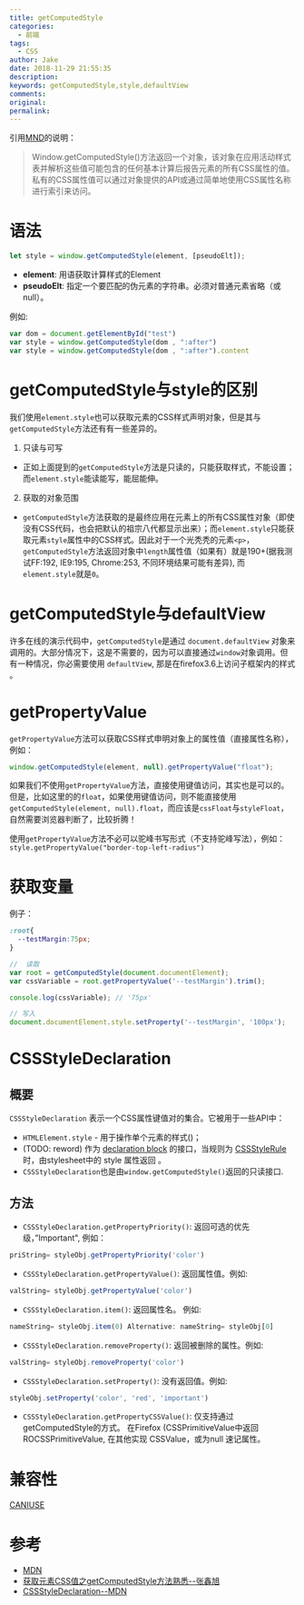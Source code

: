 ```yaml
---
title: getComputedStyle
categories:
  - 前端
tags:
  - CSS
author: Jake
date: 2018-11-29 21:55:35
description:
keywords: getComputedStyle,style,defaultView
comments:
original:
permalink:
---
```


引用[MND](https://developer.mozilla.org/zh-CN/docs/Web/API/Window/getComputedStyle)的说明：

> Window.getComputedStyle()方法返回一个对象，该对象在应用活动样式表并解析这些值可能包含的任何基本计算后报告元素的所有CSS属性的值。 私有的CSS属性值可以通过对象提供的API或通过简单地使用CSS属性名称进行索引来访问。

<!--more-->

# 语法

```js
let style = window.getComputedStyle(element, [pseudoElt]);
```

* **element**: 用语获取计算样式的Element
* **pseudoElt**: 指定一个要匹配的伪元素的字符串。必须对普通元素省略（或null）。

例如:

```js
var dom = document.getElementById("test")
var style = window.getComputedStyle(dom , ":after")
var style = window.getComputedStyle(dom , ":after").content
```

# getComputedStyle与style的区别

我们使用`element.style`也可以获取元素的CSS样式声明对象，但是其与`getComputedStyle`方法还有有一些差异的。

1. 只读与可写
  * 正如上面提到的`getComputedStyle`方法是只读的，只能获取样式，不能设置；而`element.style`能读能写，能屈能伸。
2. 获取的对象范围
  * `getComputedStyle`方法获取的是最终应用在元素上的所有CSS属性对象（即使没有CSS代码，也会把默认的祖宗八代都显示出来）；而`element.style`只能获取元素`style`属性中的CSS样式。因此对于一个光秃秃的元素`<p>`，`getComputedStyle`方法返回对象中`length`属性值（如果有）就是190+(据我测试FF:192, IE9:195, Chrome:253, 不同环境结果可能有差异), 而`element.style`就是`0`。

# getComputedStyle与defaultView

许多在线的演示代码中，`getComputedStyle`是通过 `document.defaultView` 对象来调用的。大部分情况下，这是不需要的，因为可以直接通过`window`对象调用。但有一种情况，你必需要使用 `defaultView`,  那是在firefox3.6上访问子框架内的样式 。

# getPropertyValue

`getPropertyValue`方法可以获取CSS样式申明对象上的属性值（直接属性名称），例如：

```js
window.getComputedStyle(element, null).getPropertyValue("float");
```

如果我们不使用`getPropertyValue`方法，直接使用键值访问，其实也是可以的。但是，比如这里的的`float`，如果使用键值访问，则不能直接使用`getComputedStyle(element, null).float`，而应该是`cssFloat`与`styleFloat`，自然需要浏览器判断了，比较折腾！

使用`getPropertyValue`方法不必可以驼峰书写形式（不支持驼峰写法），例如：`style.getPropertyValue("border-top-left-radius")`

# 获取变量

例子：

```css
:root{
  --testMargin:75px;
}
```

```js
//  读取
var root = getComputedStyle(document.documentElement);
var cssVariable = root.getPropertyValue('--testMargin').trim();

console.log(cssVariable); // '75px'

// 写入
document.documentElement.style.setProperty('--testMargin', '100px');
```

# CSSStyleDeclaration

## 概要

`CSSStyleDeclaration` 表示一个CSS属性键值对的集合。它被用于一些API中：

* `HTMLElement.style` - 用于操作单个元素的样式(<elem style="...">)；
* (TODO: reword) 作为 [declaration block](https://www.w3.org/TR/1998/REC-CSS2-19980512/syndata.html#block) 的接口，当规则为 [CSSStyleRule](https://developer.mozilla.org/zh-CN/docs/Web/API/CSSRule) 时，由stylesheet中的 style  属性返回 。
* `CSSStyleDeclaration`也是由`window.getComputedStyle()`返回的只读接口.

## 方法

* `CSSStyleDeclaration.getPropertyPriority()`: 返回可选的优先级，”Important", 例如：
```js
priString= styleObj.getPropertyPriority('color')
```
* `CSSStyleDeclaration.getPropertyValue()`: 返回属性值。例如:
```js
valString= styleObj.getPropertyValue('color')
```
* `CSSStyleDeclaration.item()`: 返回属性名。 例如:
```js
nameString= styleObj.item(0) Alternative: nameString= styleObj[0]
```
* `CSSStyleDeclaration.removeProperty()`: 返回被删除的属性。例如:
```js
valString= styleObj.removeProperty('color')
```
* `CSSStyleDeclaration.setProperty()`: 没有返回值。例如:
```js
styleObj.setProperty('color', 'red', 'important')
```
* `CSSStyleDeclaration.getPropertyCSSValue()`: 仅支持通过getComputedStyle的方式。 在Firefox (CSSPrimitiveValue中返回  ROCSSPrimitiveValue, 在其他实现 CSSValue，或为null 速记属性。

# 兼容性

[CANIUSE](https://caniuse.com/#search=getComputedStyle)

# 参考

* [MDN](https://developer.mozilla.org/zh-CN/docs/Web/API/Window/getComputedStyle)
* [获取元素CSS值之getComputedStyle方法熟悉--张鑫旭](https://www.zhangxinxu.com/wordpress/2012/05/getcomputedstyle-js-getpropertyvalue-currentstyle/)
* [CSSStyleDeclaration--MDN](https://developer.mozilla.org/zh-CN/docs/Web/API/CSSStyleDeclaration)
